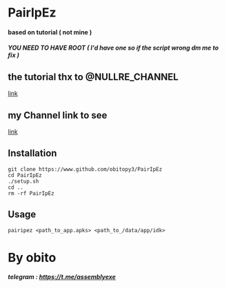 # PairIpEz
#### based on tutorial ( not mine )
##### YOU NEED TO HAVE ROOT ( I'd have one so if the script wrong dm me to fix )
## the tutorial thx to @NULLRE_CHANNEL
[link](https://t.me/c/2245562514/1636)
## my Channel link to see
[link](https://t.me/+Rf15q_5GzZ40M2Jk)
## Installation 
```shell
git clone https://www.github.com/obitopy3/PairIpEz
cd PairIpEz
./setup.sh
cd ..
rm -rf PairIpEz
```
## Usage
```shell
pairipez <path_to_app.apks> <path_to_/data/app/idk>
```
# By obito 
##### telegram : https://t.me/assemblyexe
